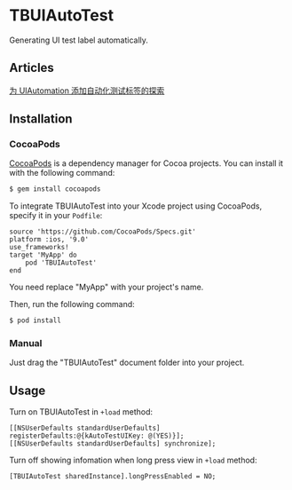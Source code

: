 # TBUIAutoTest

Generating UI test label automatically.

## Articles

[为 UIAutomation 添加自动化测试标签的探索](http://yulingtianxia.com/blog/2016/03/28/Add-UITest-Label-for-UIAutomation/)

## Installation
### CocoaPods

[CocoaPods](http://cocoapods.org) is a dependency manager for Cocoa projects. You can install it with the following command:

```bash
$ gem install cocoapods
```

To integrate TBUIAutoTest into your Xcode project using CocoaPods, specify it in your `Podfile`:


```
source 'https://github.com/CocoaPods/Specs.git'
platform :ios, '9.0'
use_frameworks!
target 'MyApp' do
	pod 'TBUIAutoTest'
end
```

You need replace "MyApp" with your project's name.

Then, run the following command:

```bash
$ pod install
```

<!--### Carthage

[Carthage](https://github.com/Carthage/Carthage) is a decentralized dependency manager that builds your dependencies and provides you with binary frameworks.

You can install Carthage with [Homebrew](http://brew.sh/) using the following command:

```bash
$ brew update
$ brew install carthage
```

To integrate TBUIAutoTest into your Xcode project using Carthage, specify it in your `Cartfile`:

```ogdl
github "yulingtianxia/TBUIAutoTest"
```

Run `carthage update` to build the framework and drag the built `TBUIAutoTestKit.framework` into your Xcode project.-->

### Manual

Just drag the "TBUIAutoTest" document folder into your project.

## Usage

Turn on TBUIAutoTest in `+load` method:

```
[[NSUserDefaults standardUserDefaults] registerDefaults:@{kAutoTestUIKey: @(YES)}];
[[NSUserDefaults standardUserDefaults] synchronize];
```

Turn off showing infomation when long press view in `+load` method:

```
[TBUIAutoTest sharedInstance].longPressEnabled = NO;
```